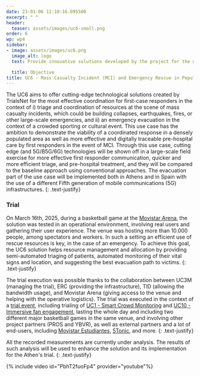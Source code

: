 ```yaml
---
date: 23-01-06 11:10:16.095500
excerpt: " "
header:
  teaser: assets/images/uc6-small.png
order: 6
wp: wp4
sidebar:
- image: assets/images/uc6.png
  image_alt: logo
  text: Provide innovative solutions developed by the project for the most effective coordination operation of first  responders (medical personnel, police, rescuers, etc.) in the context of i) triage and coordination of resources at the scene of MCI due to incidents such as earthquakes, fires, building collapses, and ii) emergency evacuation in a large, crowded venue, such as in the case of a sports event.

  title: Objective
title: UC6 - Mass Casualty Incident (MCI) and Emergency Rescue in Populated Area
---
```

The UC6 aims to offer cutting-edge technological solutions created by TrialsNet for the most effective coordination for first-case responders in the context of i) triage and coordination of resources at the scene of mass casualty incidents, which could be building collapses, earthquakes, fires, or other large-scale emergencies, and ii) an emergency evacuation in the context of a crowded sporting or cultural event. This use case has the ambition to demonstrate the viability of a coordinated response in a densely populated area as well as more effective and digitally traceable pre-hospital care by first responders in the event of MCI. Through this use case, cutting edge (and 5G/B5G/6G) technologies will be shown off in a large-scale field exercise for more effective first responder communication, quicker and more efficient triage, and pre-hospital treatment, and they will be compared to the baseline approach using conventional approaches. The evacuation part of the use case will be implemented both in Athens and in Spain with the use of a different Fifth generation of mobile communications (5G) infrastructures.
{: .text-justify}

### Trial

On March 16th, 2025, during a basketball game at the [Movistar Arena](https://www.movistararena.com.ar/), the solution was tested in an operational environment, involving real users and gathering their user experience. The venue was hosting more than 10.000 people, among spectators and workers. In such a setting an efficient use of rescue resources is key, in the case of an emergency. To achieve this goal, the UC6 solution helps resource management and allocation by providing semi-automated triaging of patients, automated monitoring of their vital signs and location, and suggesting the best evacuation path to victims.
{: .text-justify}

The trial execution was possible thanks to the collaboration between UC3M (managing the trial), ERC (providing the infrastructure), TID (allowing the bandwidth usage), and Movistar Arena (giving access to the venue and helping with the operative logistics). The trial was executed in the context of a [trial event](https://www.5tonic.org/5tonic-and-ericsson-test-5g-sa-on-millimetre-waves-at-movistar-arena/), including trialing of [UC1 - Smart Crowd Monitoring](https://trialsnet.eu/usecases/UC1/) and [UC10 - Immersive fan engagement](https://trialsnet.eu/usecases/UC10/), lasting the whole day and including two different major basketball games in the same venue, and involving other project partners (PROS and YBVR), as well as external partners and a lot of end-users, including [Movistar Estudiantes](https://www.movistarestudiantes.com/), [5Tonic](https://www.5tonic.org/), and more.
{: .text-justify}

All the recorded measurements are currently under analysis. The results of such analysis will be used to enhance the solution and its implementation for the Athen's trial.
{: .text-justify}

{% include video id="PbhT2fuoFp4" provider="youtube"%}
